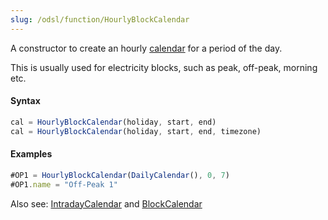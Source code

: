 ```yaml
---
slug: /odsl/function/HourlyBlockCalendar
---
```

A constructor to create an hourly [calendar](/odsl/variable/calendar) for a period of the day.

This is usually used for electricity blocks, such as peak, off-peak, morning etc.

#### Syntax
```js
cal = HourlyBlockCalendar(holiday, start, end)
cal = HourlyBlockCalendar(holiday, start, end, timezone)
```

#### Examples
```js
#OP1 = HourlyBlockCalendar(DailyCalendar(), 0, 7)
#OP1.name = "Off-Peak 1"
```

Also see: [IntradayCalendar](IntradayCalendar) and [BlockCalendar](BlockCalendar)

